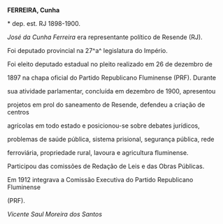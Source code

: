 **FERREIRA, Cunha**



\* dep. est. RJ 1898-1900.



*José da Cunha Ferreira* era representante político de Resende (RJ).



Foi deputado provincial na 27^a^ legislatura do Império.



Foi eleito deputado estadual no pleito realizado em 26 de dezembro de

1897 na chapa oficial do Partido Republicano Fluminense (PRF). Durante

sua atividade parlamentar, concluída em dezembro de 1900, apresentou

projetos em prol do saneamento de Resende, defendeu a criação de centros

agrícolas em todo estado e posicionou-se sobre debates jurídicos,

problemas de saúde pública, sistema prisional, segurança pública, rede

ferroviária, propriedade rural, lavoura e agricultura fluminense.



Participou das comissões de Redação de Leis e das Obras Públicas.



Em 1912 integrava a Comissão Executiva do Partido Republicano Fluminense

(PRF).



*Vicente Saul Moreira dos Santos*



